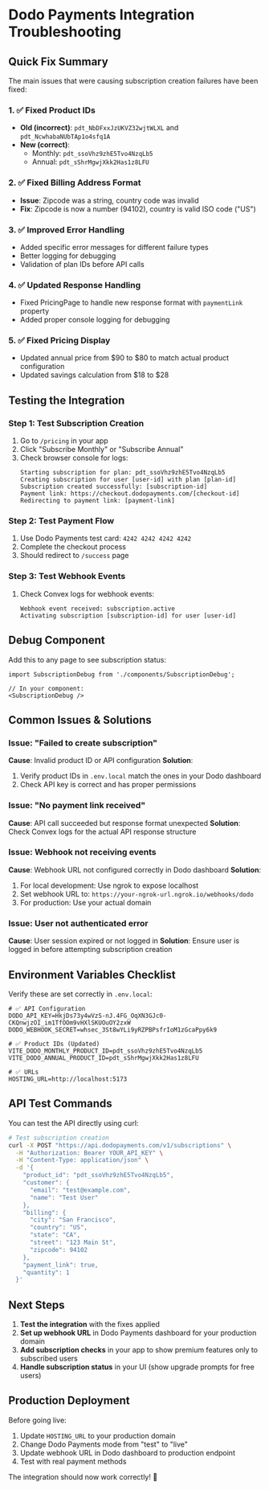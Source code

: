 # Dodo Payments Integration Troubleshooting

## Quick Fix Summary

The main issues that were causing subscription creation failures have been fixed:

### 1. ✅ **Fixed Product IDs**
- **Old (incorrect)**: `pdt_NbDFxxJzUKVZ32wjtWLXL` and `pdt_NcwhabaNUbTAp1o4sfq1A`
- **New (correct)**: 
  - Monthly: `pdt_ssoVhz9zhE5Tvo4NzqLb5`
  - Annual: `pdt_sShrMgwjXkk2Has1z8LFU`

### 2. ✅ **Fixed Billing Address Format**
- **Issue**: Zipcode was a string, country code was invalid
- **Fix**: Zipcode is now a number (94102), country is valid ISO code ("US")

### 3. ✅ **Improved Error Handling**
- Added specific error messages for different failure types
- Better logging for debugging
- Validation of plan IDs before API calls

### 4. ✅ **Updated Response Handling**
- Fixed PricingPage to handle new response format with `paymentLink` property
- Added proper console logging for debugging

### 5. ✅ **Fixed Pricing Display**
- Updated annual price from $90 to $80 to match actual product configuration
- Updated savings calculation from $18 to $28

## Testing the Integration

### Step 1: Test Subscription Creation
1. Go to `/pricing` in your app
2. Click "Subscribe Monthly" or "Subscribe Annual"
3. Check browser console for logs:
   ```
   Starting subscription for plan: pdt_ssoVhz9zhE5Tvo4NzqLb5
   Creating subscription for user [user-id] with plan [plan-id]
   Subscription created successfully: [subscription-id]
   Payment link: https://checkout.dodopayments.com/[checkout-id]
   Redirecting to payment link: [payment-link]
   ```

### Step 2: Test Payment Flow
1. Use Dodo Payments test card: `4242 4242 4242 4242`
2. Complete the checkout process
3. Should redirect to `/success` page

### Step 3: Test Webhook Events
1. Check Convex logs for webhook events:
   ```
   Webhook event received: subscription.active
   Activating subscription [subscription-id] for user [user-id]
   ```

## Debug Component

Add this to any page to see subscription status:

```tsx
import SubscriptionDebug from './components/SubscriptionDebug';

// In your component:
<SubscriptionDebug />
```

## Common Issues & Solutions

### Issue: "Failed to create subscription"
**Cause**: Invalid product ID or API configuration
**Solution**: 
1. Verify product IDs in `.env.local` match the ones in your Dodo dashboard
2. Check API key is correct and has proper permissions

### Issue: "No payment link received"
**Cause**: API call succeeded but response format unexpected
**Solution**: Check Convex logs for the actual API response structure

### Issue: Webhook not receiving events
**Cause**: Webhook URL not configured correctly in Dodo dashboard
**Solution**: 
1. For local development: Use ngrok to expose localhost
2. Set webhook URL to: `https://your-ngrok-url.ngrok.io/webhooks/dodo`
3. For production: Use your actual domain

### Issue: User not authenticated error
**Cause**: User session expired or not logged in
**Solution**: Ensure user is logged in before attempting subscription creation

## Environment Variables Checklist

Verify these are set correctly in `.env.local`:

```env
# ✅ API Configuration
DODO_API_KEY=HkjDs73y4wVzS-nJ.4FG_OqXN3GJc0-CKQnwjzOI_im1TfOOm9vHXlSKUOuOY2zxW
DODO_WEBHOOK_SECRET=whsec_3St8wYLi9yRZPBPsfrIoM1zGcaPpy6k9

# ✅ Product IDs (Updated)
VITE_DODO_MONTHLY_PRODUCT_ID=pdt_ssoVhz9zhE5Tvo4NzqLb5
VITE_DODO_ANNUAL_PRODUCT_ID=pdt_sShrMgwjXkk2Has1z8LFU

# ✅ URLs
HOSTING_URL=http://localhost:5173
```

## API Test Commands

You can test the API directly using curl:

```bash
# Test subscription creation
curl -X POST "https://api.dodopayments.com/v1/subscriptions" \
  -H "Authorization: Bearer YOUR_API_KEY" \
  -H "Content-Type: application/json" \
  -d '{
    "product_id": "pdt_ssoVhz9zhE5Tvo4NzqLb5",
    "customer": {
      "email": "test@example.com",
      "name": "Test User"
    },
    "billing": {
      "city": "San Francisco",
      "country": "US",
      "state": "CA",
      "street": "123 Main St",
      "zipcode": 94102
    },
    "payment_link": true,
    "quantity": 1
  }'
```

## Next Steps

1. **Test the integration** with the fixes applied
2. **Set up webhook URL** in Dodo Payments dashboard for your production domain
3. **Add subscription checks** in your app to show premium features only to subscribed users
4. **Handle subscription status** in your UI (show upgrade prompts for free users)

## Production Deployment

Before going live:

1. Update `HOSTING_URL` to your production domain
2. Change Dodo Payments mode from "test" to "live" 
3. Update webhook URL in Dodo dashboard to production endpoint
4. Test with real payment methods

The integration should now work correctly! 🎉